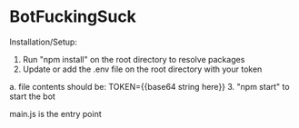 # BotFuckingSuck

Installation/Setup:
1. Run "npm install" on the root directory to resolve packages
2. Update or add the .env file on the root directory with your token
  
  a. file contents should be: TOKEN={{base64 string here}}
3. "npm start" to start the bot

main.js is the entry point
